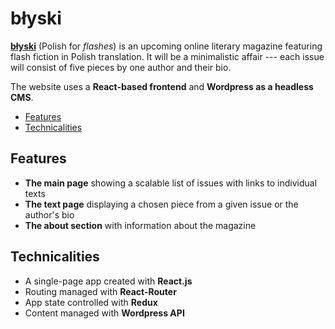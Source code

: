 # błyski

[**błyski**](https://blyski.org) (Polish for *flashes*) is an upcoming online literary magazine featuring flash fiction in Polish translation. It will be a minimalistic affair --- each issue will consist of five pieces by one author and their bio. 

The website uses a **React-based frontend** and **Wordpress as a headless CMS**.

* [Features](#features)
* [Technicalities](#technicalities)

## Features

* **The main page** showing a scalable list of issues with links to individual texts
* **The text page** displaying a chosen piece from a given issue or the author's bio
* **The about section** with information about the magazine

## Technicalities

* A single-page app created with **React.js**
* Routing managed with **React-Router**
* App state controlled with **Redux**
* Content managed with **Wordpress API**
